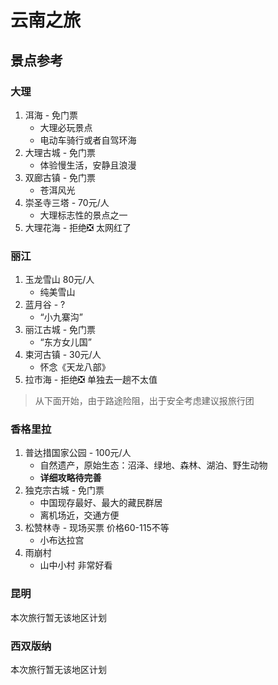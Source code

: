 # 云南之旅

## 景点参考

### 大理

1. 洱海 - 免门票
    - 大理必玩景点
    - 电动车骑行或者自驾环海
2. 大理古城 - 免门票
    - 体验慢生活，安静且浪漫
3. 双廊古镇 - 免门票
    - 苍洱风光
4. 崇圣寺三塔 - 70元/人
    - 大理标志性的景点之一
5. 大理花海 - 拒绝❎ 太网红了

### 丽江

1. 玉龙雪山 80元/人
    - 纯美雪山
2. 蓝月谷 - ?
    - “小九寨沟”
3. 丽江古城 - 免门票
    - “东方女儿国”
4. 束河古镇 - 30元/人
    - 怀念《天龙八部》
5. 拉市海 - 拒绝❎ 单独去一趟不太值

> 从下面开始，由于路途险阻，出于安全考虑建议报旅行团

### 香格里拉

1. 普达措国家公园 - 100元/人
    - 自然遗产，原始生态：沼泽、绿地、森林、湖泊、野生动物
    - **详细攻略待完善**
2. 独克宗古城 - 免门票
    - 中国现存最好、最大的藏民群居
    - 离机场近，交通方便
3. 松赞林寺 - 现场买票 价格60-115不等
    - 小布达拉宫
4. 雨崩村
    - 山中小村 非常好看

### 昆明

本次旅行暂无该地区计划

### 西双版纳

本次旅行暂无该地区计划
